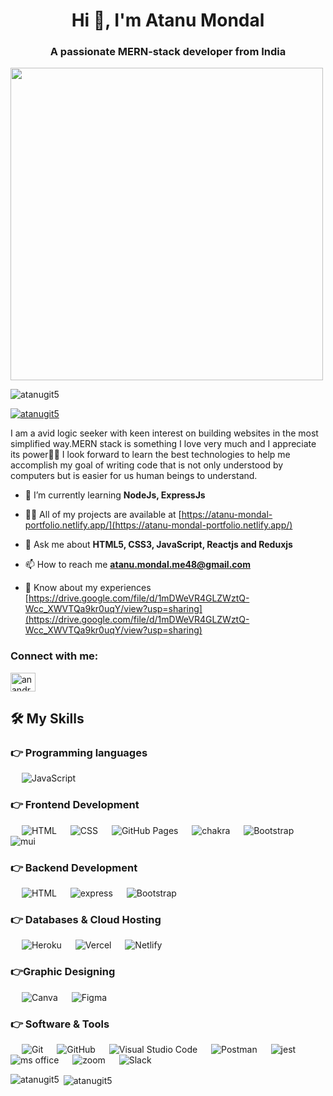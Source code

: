 
 <h1 align="center">Hi 👋, I'm Atanu Mondal</h1>
<h3 align="center">A passionate MERN-stack developer from India</h3>
<img height="500px" src="https://r7q6w9z6.rocketcdn.me/career/wp-content/uploads/2020/03/hello.gif">

<p align="left"> <img src="https://komarev.com/ghpvc/?username=atanugit5&label=Profile%20views&color=0e75b6&style=flat" alt="atanugit5" /> </p>
<p align="left"> <a href="https://github.com/ryo-ma/github-profile-trophy"><img src="https://github-profile-trophy.vercel.app/?username=atanugit5" alt="atanugit5" /></a> </p>

<p> I am a avid logic seeker with keen interest on building websites in the most simplified way.MERN stack is something I love very much and I appreciate its power💪🏿 I look forward to learn the best technologies to help me accomplish my goal of writing code that is not only understood by computers but is easier for us human beings to understand.</p>

- 🌱 I’m currently learning **NodeJs, ExpressJs**

- 👨‍💻 All of my projects are available at [https://atanu-mondal-portfolio.netlify.app/](https://atanu-mondal-portfolio.netlify.app/)

- 💬 Ask me about **HTML5, CSS3, JavaScript, Reactjs and Reduxjs**

- 📫 How to reach me **atanu.mondal.me48@gmail.com**

- 📄 Know about my experiences [https://drive.google.com/file/d/1mDWeVR4GLZWztQ-Wcc_XWVTQa9kr0uqY/view?usp=sharing](https://drive.google.com/file/d/1mDWeVR4GLZWztQ-Wcc_XWVTQa9kr0uqY/view?usp=sharing)

<h3 align="left">Connect with me:</h3>
<p align="left">
<a href="https://www.linkedin.com/in/atanumondal5344/" target="blank"><img align="center" src="https://raw.githubusercontent.com/rahuldkjain/github-profile-readme-generator/master/src/images/icons/Social/linked-in-alt.svg" alt="anandrajsingh5" height="30" width="40" /></a>
<!-- <a href="https://fb.com/singhanand.rajput.7" target="blank"><img align="center" src="https://raw.githubusercontent.com/rahuldkjain/github-profile-readme-generator/master/src/images/icons/Social/facebook.svg" alt="singhanand.rajput.7" height="30" width="40" /></a>
<a href="https://www.hackerrank.com/anandrajsingh256" target="blank"><img align="center" src="https://raw.githubusercontent.com/rahuldkjain/github-profile-readme-generator/master/src/images/icons/Social/hackerrank.svg" alt="anandrajsingh256" height="30" width="40" /></a>
<a href="https://www.leetcode.com/anandrajsingh05" target="blank"><img align="center" src="https://raw.githubusercontent.com/rahuldkjain/github-profile-readme-generator/master/src/images/icons/Social/leet-code.svg" alt="anandrajsingh05" height="30" width="40" /></a> -->
</p>

<!-- <h3 align="left">Languages and Tools:</h3>
<p align="left"> <a href="https://www.w3schools.com/css/" target="_blank" rel="noreferrer"> <img src="https://raw.githubusercontent.com/devicons/devicon/master/icons/css3/css3-original-wordmark.svg" alt="css3" width="40" height="40"/> </a> <a href="https://git-scm.com/" target="_blank" rel="noreferrer"> <img src="https://www.vectorlogo.zone/logos/git-scm/git-scm-icon.svg" alt="git" width="40" height="40"/> </a> <a href="https://www.w3.org/html/" target="_blank" rel="noreferrer"> <img src="https://raw.githubusercontent.com/devicons/devicon/master/icons/html5/html5-original-wordmark.svg" alt="html5" width="40" height="40"/> </a> <a href="https://developer.mozilla.org/en-US/docs/Web/JavaScript" target="_blank" rel="noreferrer"> <img src="https://raw.githubusercontent.com/devicons/devicon/master/icons/javascript/javascript-original.svg" alt="javascript" width="40" height="40"/> </a> <a href="https://reactjs.org/" target="_blank" rel="noreferrer"> <img src="https://raw.githubusercontent.com/devicons/devicon/master/icons/react/react-original-wordmark.svg" alt="react" width="40" height="40"/> </a> <a href="https://redux.js.org" target="_blank" rel="noreferrer"> <img src="https://raw.githubusercontent.com/devicons/devicon/master/icons/redux/redux-original.svg" alt="redux" width="40" height="40"/> </a>  <a href="https://nodejs.org" target="_blank" rel="noreferrer"> <img src="https://raw.githubusercontent.com/devicons/devicon/master/icons/nodejs/nodejs-original-wordmark.svg" alt="nodejs" width="40" height="40"/> </a>  <a href="https://expressjs.com" target="_blank" rel="noreferrer"> <img src="https://raw.githubusercontent.com/devicons/devicon/master/icons/express/express-original-wordmark.svg" alt="express" width="40" height="40"/> </a><a href="https://www.mongodb.com/" target="_blank" rel="noreferrer"> <img src="https://raw.githubusercontent.com/devicons/devicon/master/icons/mongodb/mongodb-original-wordmark.svg" alt="mongodb" width="40" height="40"/> </a> <a href="https://heroku.com" target="_blank" rel="noreferrer"> <img src="https://www.vectorlogo.zone/logos/heroku/heroku-icon.svg" alt="heroku" width="40" height="40"/> </a></p> -->


## 🛠️ My Skills

### 👉 Programming languages

<p align="left"> 
  &emsp; 
     <img alt="JavaScript" src="https://img.shields.io/badge/javascript-%23323330.svg?style=for-the-badge&logo=javascript&logoColor=%23F7DF1E">
  &emsp;

</p>

### 👉 Frontend Development

<p align="left"> 
  &emsp; 
   <img alt="HTML" src="https://img.shields.io/badge/html-%23E34F26.svg?style=for-the-badge&logo=html5&logoColor=white">
  &emsp;
    <img alt="CSS" src="https://img.shields.io/badge/CSS-%231572B6.svg?style=for-the-badge&logo=css3&logoColor=white">
   &emsp;
     <img alt="GitHub Pages" src="https://img.shields.io/badge/react-%2320232a.svg?style=for-the-badge&logo=react&logoColor=%2361DAFB">
&emsp; 
    <img alt="chakra" src="https://img.shields.io/badge/chakra-%234ED1C5.svg?style=for-the-badge&logo=chakraui&logoColor=black">
   &emsp;
    <img alt="Bootstrap" src="https://img.shields.io/badge/bootstrap-%23563D7C.svg?style=for-the-badge&logo=bootstrap&logoColor=white"/>
     &emsp;
    <img alt="mui" src="https://img.shields.io/badge/MUI-%230081CB.svg?style=for-the-badge&logo=mui&logoColor=white"/>
</p>


### 👉 Backend Development


<p align="left"> 
  &emsp; 
   <img alt="HTML" src="https://img.shields.io/badge/node.js-6DA55F?style=for-the-badge&logo=node.js&logoColor=white">
  &emsp;
    <img alt="express" src="https://img.shields.io/badge/express.js-%23404d59.svg?style=for-the-badge&logo=express&logoColor=%2361DAFB">
   &emsp;
    <img alt="Bootstrap" src="https://img.shields.io/badge/MongoDB-%234ea94b.svg?style=for-the-badge&logo=mongodb&logoColor=white"/>
</p>


### 👉 Databases & Cloud Hosting


<p align="left">
  &emsp;
    <img alt="Heroku" src="https://img.shields.io/badge/heroku-%23430098.svg?style=for-the-badge&logo=heroku&logoColor=white">
  &emsp;
   <img alt="Vercel" src="https://img.shields.io/badge/vercel-%23000000.svg?style=for-the-badge&logo=vercel&logoColor=white"> 
  &emsp;
    <img alt="Netlify" src="https://img.shields.io/badge/netlify-%23000000.svg?style=for-the-badge&logo=netlify&logoColor=#00C7B7">
  &emsp;
</p>
  
### 👉Graphic Designing

<p align="left">
    &emsp;
  	<img alt="Canva" src="https://img.shields.io/badge/Canva-%2300C4CC.svg?style=for-the-badge&logo=Canva&logoColor=white"/>
&emsp;
  	<img alt="Figma" src="https://img.shields.io/badge/figma-%23F24E1E.svg?style=for-the-badge&logo=figma&logoColor=white"/>
&emsp;
 </p>
 
### 👉 Software & Tools

<p>
  &emsp;
<img alt="Git" src="https://img.shields.io/badge/git-%23F05033.svg?style=for-the-badge&logo=git&logoColor=white">
&emsp;
   <img alt="GitHub" src="https://img.shields.io/badge/github-%23121011.svg?style=for-the-badge&logo=github&logoColor=white">
&emsp;
  <img alt="Visual Studio Code" src="https://img.shields.io/badge/Visual%20Studio%20Code-0078d7.svg?style=for-the-badge&logo=visual-studio-code&logoColor=white">
      &emsp;
    <img alt="Postman" src="https://img.shields.io/badge/Postman-FF6C37?style=for-the-badge&logo=postman&logoColor=white">
      &emsp;
    <img alt="jest" src="https://img.shields.io/badge/jest-%23404d59.svg?style=for-the-badge&logo=jest&logoColor=%2361DAFB">
    &emsp;
        <img alt="ms office" src="https://img.shields.io/badge/Microsoft_Office-D83B01?style=for-the-badge&logo=microsoft-office&logoColor=white">
     &emsp;
        <img alt="zoom" src="https://img.shields.io/badge/NPM-%234ED1C5.svg?style=for-the-badge&logo=Npm&logoColor=black">
    &emsp;
          <img alt="Slack" src="https://img.shields.io/badge/Slack-4A154B?style=for-the-badge&logo=slack&logoColor=white">
    &emsp;

</p>





<p><img align="left" src="https://github-readme-stats.vercel.app/api/top-langs?username=atanugit5&show_icons=true&locale=en&layout=compact" alt="atanugit5" /></p>

<p>&nbsp;<img align="center" src="https://github-readme-stats.vercel.app/api?username=atanugit5&show_icons=true&locale=en" alt="atanugit5" /></p>

<!-- <p><img align="center" src="https://github-readme-streak-stats.herokuapp.com/?user=atanugit5&" alt="anandrajsingh05" /></p> -->
